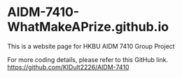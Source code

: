 # AIDM-7410-WhatMakeAPrize.github.io
This is a website page for HKBU AIDM 7410 Group Project

For more coding details, please refer to this GitHub link.
https://github.com/KIDult2226/AIDM-7410
